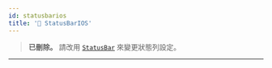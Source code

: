 ```yaml
---
id: statusbarios
title: '🚧 StatusBarIOS'
---
```


> **已刪除。** 請改用 [`StatusBar`](statusbar.md) 來變更狀態列設定。

---